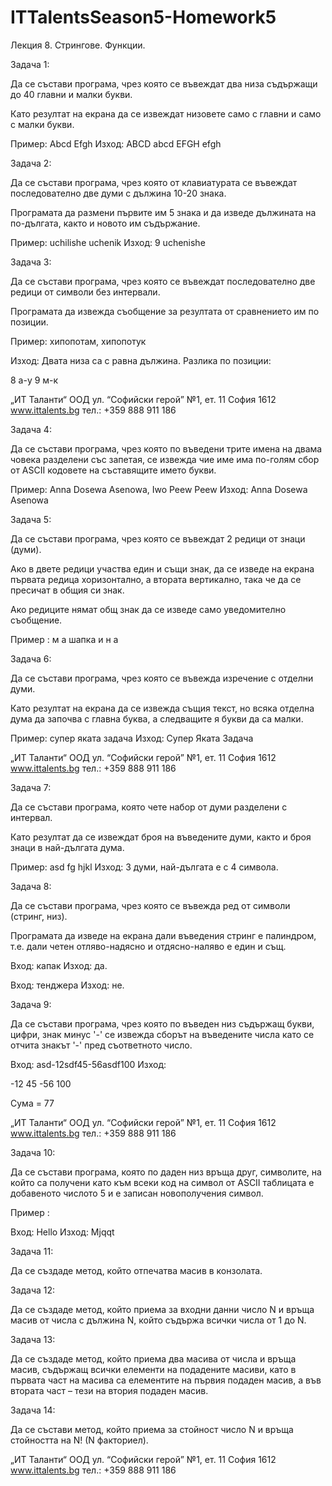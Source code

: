 # ITTalentsSeason5-Homework5

Лекция 8. Стрингове. Функции.






Задача 1:

Да се състави програма, чрез която се въвеждат два низа съдържащи до 40 главни и малки букви.

Като резултат на екрана да се извеждат низовете само с главни и само с малки букви.

Пример: Abcd Efgh
Изход: ABCD abcd EFGH efgh


Задача 2:

Да се състави програма, чрез която от клавиатурата се въвеждат последователно две думи с дължина 10-20 знака.

Програмата да размени първите им 5 знака и да изведе дължината на по-дългата, както и новото им съдържание.

Пример: uchilishe uchenik Изход: 9 uchenishe


Задача 3:

Да се състави програма, чрез която се въвеждат последователно две редици от символи без интервали.

Програмата да извежда съобщение за резултата от сравнението им по позиции.

Пример: хипопотам, хипопотук

Изход:
Двата низа са с равна дължина. Разлика по позиции:

8 а-у
9 м-к


„ИТ Таланти“ ООД
ул. “Софийски герой” №1, ет. 11 София 1612 www.ittalents.bg                                              тел.: +359 888 911 186
 


Задача 4:

Да се състави програма, чрез която по въведени трите имена на двама човека разделени със запетая, се извежда чие име има по-голям сбор от ASCII кодовете на съставящите името букви.


Пример: Anna Dosewa Asenowa, Iwo Peew Peew Изход: Anna Dosewa Asenowa


Задача 5:

Да се състави програма, чрез която се въвеждат 2 редици от знаци (думи).

Ако в двете редици участва един и същи знак, да се изведе на екрана първата редица хоризонтално, а втората вертикално, така че да се пресичат в общия си знак.

Ако редиците нямат общ знак да се изведе само уведомително съобщение.

Пример :
м
а
шапка
и
н
а


Задача 6:

Да се състави програма, чрез която се въвежда изречение с отделни думи.

Като резултат на екрана да се извежда същия текст, но всяка отделна дума да започва с главна буква, а следващите я букви да са малки.

Пример: супер яката задача Изход: Супер Яката Задача







„ИТ Таланти“ ООД
ул. “Софийски герой” №1, ет. 11 София 1612 www.ittalents.bg                                              тел.: +359 888 911 186
 

Задача 7:

Да се състави програма, която чете набор от думи разделени с интервал.

Като резултат да се извеждат броя на въведените думи, както и броя знаци в най-дългата дума.

Пример: asd fg hjkl
Изход: 3 думи, най-дългата е с 4 символа.


Задача 8:

Да се състави програма, чрез която се въвежда ред от символи (стринг, низ).

Програмата да изведе на екрана дали въведения стринг е палиндром, т.е. дали четен отляво-надясно и отдясно-наляво е един и същ.

Вход: капак Изход: да.

Вход: тенджера Изход: не.


Задача 9:

Да се състави програма, чрез която по въведен низ съдържащ букви, цифри, знак минус '-' се извежда сборът на въведените числа като се отчита знакът '-' пред съответното число.

Вход: asd-12sdf45-56asdf100 Изход:

-12 45 -56 100

Сума = 77









„ИТ Таланти“ ООД
ул. “Софийски герой” №1, ет. 11 София 1612 www.ittalents.bg                                              тел.: +359 888 911 186
 

Задача 10:

Да се състави програма, която по даден низ връща друг, символите, на който са получени като към всеки код на символ от ASCII таблицата е добавеното числото 5 и е записан новополучения символ.

Пример :

Вход: Hello Изход: Mjqqt

Задача 11:

Да се създаде метод, който отпечатва масив в конзолата.

Задача 12:

Да се създаде метод, който приема за входни данни число N и връща масив от числа с дължина N, който съдържа всички числа от 1 до N.

Задача 13:

Да се създаде метод, който приема два масива от числа и връща масив, съдържащ всички елементи на подадените масиви, като в първата част на масива са елементите на първия подаден масив, а във втората част – тези на втория подаден масив.

Задача 14:

Да се състави метод, който приема за стойност число N и връща стойността на N! (N факториел).
















„ИТ Таланти“ ООД
ул. “Софийски герой” №1, ет. 11 София 1612 www.ittalents.bg                                              тел.: +359 888 911 186

